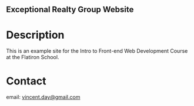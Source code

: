 Exceptional Realty Group Website
---

# Description

This is an example site for the Intro to Front-end Web 
Development Course at the Flatiron School.

# Contact 

email: vincent.day@gmail.com